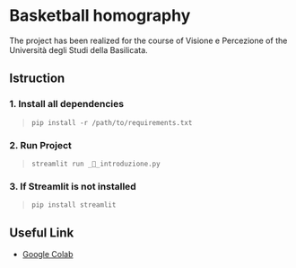 # Basketball homography
The project has been realized for the course of Visione e Percezione of the Università degli Studi della Basilicata.

## Istruction

### 1. Install all dependencies

> `pip install -r /path/to/requirements.txt`

### 2. Run Project

> `streamlit run _🎈_introduzione.py`
### 3. If Streamlit is not installed

> `pip install streamlit`

## Useful Link
- [Google Colab](https://drive.google.com/drive/u/1/folders/1WRiGmXK0bP9Wff9xNXZKWLPSxFstdyZc)
